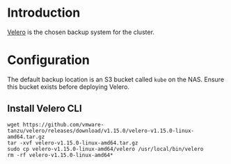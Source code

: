 # Introduction
[Velero](https://velero.io/) is the chosen backup system for the cluster.

# Configuration
The default backup location is an S3 bucket called `kube` on the NAS. Ensure this bucket exists before deploying Velero.

## Install Velero CLI
```
wget https://github.com/vmware-tanzu/velero/releases/download/v1.15.0/velero-v1.15.0-linux-amd64.tar.gz
tar -xvf velero-v1.15.0-linux-amd64.tar.gz
sudo cp velero-v1.15.0-linux-amd64/velero /usr/local/bin/velero
rm -rf velero-v1.15.0-linux-amd64*
```